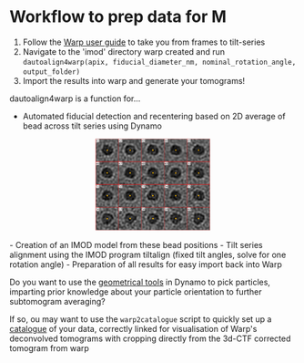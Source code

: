 # Workflow to prep data for M
1. Follow the  <a href="http://www.warpem.com/warp/?page_id=378">Warp user guide</a> to take you from frames to tilt-series
2. Navigate to the 'imod' directory warp created and run 
`dautoalign4warp(apix, fiducial_diameter_nm, nominal_rotation_angle, output_folder)`
3. Import the results into warp and generate your tomograms!

dautoalign4warp is a function for...
- Automated fiducial detection and recentering based on 2D average of bead across tilt series using Dynamo
 <p align="center">    
     <img src="dynamo_markers.png"
          alt="Automatically detected fiducial markers"
          width=40%
          height=40%
          />
</p>
- Creation of an IMOD model from these bead positions
- Tilt series alignment using the IMOD program tiltalign (fixed tilt angles, solve for one rotation angle)
- Preparation of all results for easy import back into Warp

Do you want to use the <a href="https://wiki.dynamo.biozentrum.unibas.ch/w/index.php/Model">geometrical tools</a> in Dynamo to pick particles, imparting prior knowledge about your particle orientation to further subtomogram averaging? 

If so, ou may want to use the `warp2catalogue` script to quickly set up a <a href="https://wiki.dynamo.biozentrum.unibas.ch/w/index.php/Catalogue">catalogue</a> of your data, correctly linked for visualisation of Warp's deconvolved tomograms with cropping directly from the 3d-CTF corrected tomogram from warp


